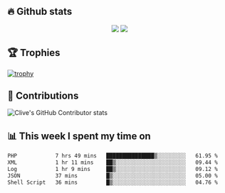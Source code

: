 ## &#128293; Github stats

<!-- GitHub Readme Streak Stats - https://github.com/DenverCoder1/github-readme-streak-stats -->
<p align="center">

<picture>
  <source 
    srcset="https://github-readme-stats.vercel.app/api?username=clivewalkden&count_private=true&show_icons=true&theme=darcula"
    media="(prefers-color-scheme: dark)"
  />
  <source
    srcset="https://github-readme-stats.vercel.app/api?username=clivewalkden&count_private=true&show_icons=true&theme=calm"
    media="(prefers-color-scheme: light), (prefers-color-scheme: no-preference)"
  />
  <img src="https://github-readme-stats.vercel.app/api?username=clivewalkden&count_private=true&show_icons=true&theme=darcula" />
</picture>

<a href="https://git.io/streak-stats" target="_blank">
  <img src="http://github-readme-streak-stats.herokuapp.com?user=clivewalkden&theme=darcula&date_format=j%20M%5B%20Y%5D" />
</a>

</p>

## &#127942; Trophies
[![trophy](https://github-profile-trophy.vercel.app/?username=clivewalkden&theme=onedark)](https://github.com/clivewalkden/github-profile-trophy)

## &#129309; Contributions
![Clive's GitHub Contributor stats](https://github-contributor-stats.vercel.app/api?username=clivewalkden)

## &#128202; This week I spent my time on
<!--START_SECTION:waka-->

```txt
PHP            7 hrs 49 mins   ███████████████▒░░░░░░░░░   61.95 %
XML            1 hr 11 mins    ██▒░░░░░░░░░░░░░░░░░░░░░░   09.44 %
Log            1 hr 9 mins     ██▒░░░░░░░░░░░░░░░░░░░░░░   09.12 %
JSON           37 mins         █▒░░░░░░░░░░░░░░░░░░░░░░░   05.00 %
Shell Script   36 mins         █▒░░░░░░░░░░░░░░░░░░░░░░░   04.76 %
```

<!--END_SECTION:waka-->

